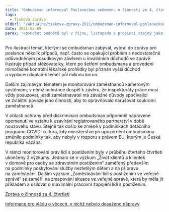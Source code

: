 ```yaml
---
title: "Ombudsman informoval Poslaneckou sněmovnu o činnosti ve 4. čtvrtletí 2020"
tags:
  - Tisková zpráva
oldUrl: "/aktualne/tiskove-zpravy-2021/ombudsman-informoval-poslaneckou-snemovnu-o-cinnosti-ve-4-ctvrtleti-2020"
date: 2021-02-09
perex: "<p>Počet podnětů byl v říjnu, listopadu a prosinci stejný jako v předešlém roce a potvrdil, že se na problémech lidí s úřady příliš neprojevilo ani určité utlumení života společnosti a opatření proti šíření nákazy COVID-19. Lidé stále hledali pomoc ombudsmana především v oblasti sociálního zabezpečení, v oblasti staveb, činnosti Vězeňské služby ČR, orgánů sociálně-právní ochrany dětí a správy daní. V 75 případech lidé namítali nerovné zacházení, z toho ve 41 případech z důvodů zakázaných antidiskriminačním zákonem. Ve 4. čtvrtletí se s ohledem na prevenci šíření nákazy COVID-19 neprováděly systematické návštěvy zařízení, s výjimkou karanténních prostor v Zařízení pro zajištění cizinců Bělá-Jezová.</p>"
---
```


<!-- imported from the old website -->

<p>Pro ilustraci témat, kterými se ombudsman zabýval, vybral do zprávy pro poslance několik případů, např. často se opakující problém s nedostatečně odůvodněným posudkovým závěrem u invalidních důchodů ve zprávě ilustruje případ stěžovatelky, které po šetření ombudsmana a provedení mimořádné kontrolní lékařské prohlídky byl přiznán vyšší důchod a vyplacen doplatek téměř půl milionu korun.</p> <p>Dalším zajímavým tématem je monitorování zaměstnanců kamerovým systémem, v němž ochránce dospěl k závěru, že inspektoráty práce musí vždy posuzovat, jestli zaměstnavatel má závažné důvody spočívající ve zvláštní povaze jeho činnosti, aby to opravňovalo narušovat soukromí zaměstnanců.</p> <p>V oblasti ochrany před diskriminací ombudsman připomněl napravené opomenutí ve vztahu k uzavírání registrovaného partnerství v době nouzového stavu. Stejně tak došlo ke změně v podmínkách dotačního programu COVID-kultura, kdy ministerstvo po upozornění ombudsmana změnilo podmínky tak, aby nebyly v rozporu s právem EU, kterým je Česká republika vázána. </p><p> V rámci monitorování práv lidí s postižením byly v průběhu čtvrtého čtvrtletí ukončeny 3 výzkumy. Jednalo se o výzkum „Život klientů a klientek v domově pro osoby se zdravotním postižením“ zaměřený především na podmínky poskytování služby nezletilým dětem a na přípravu na zaměstnání. Dalším výzkum „Zaměstnávání lidí s postižením ve veřejné správě“ se zaměřil na zmapování situace ve veřejné správě, která by měla jít příkladem a usilovat o maximální pracovní zapojení lidí s postižením.</p><p><a href="https://www.ochrance.cz/fileadmin/user_upload/zpravy_pro_poslaneckou_snemovnu/Ctvrtletky/2020/2020-IV-Q.pdf" target="_blank">Zpráva o činnosti za 4. čtvrtletí</a></p><p><a href="https://www.ochrance.cz/fileadmin/user_upload/zpravy_pro_poslaneckou_snemovnu/Ctvrtletky/2020/2020-IV-Q-sankce.pdf" target="_blank">Informace pro vládu o věcech, v nichž nebylo dosaženo nápravy</a></p><p></p>
